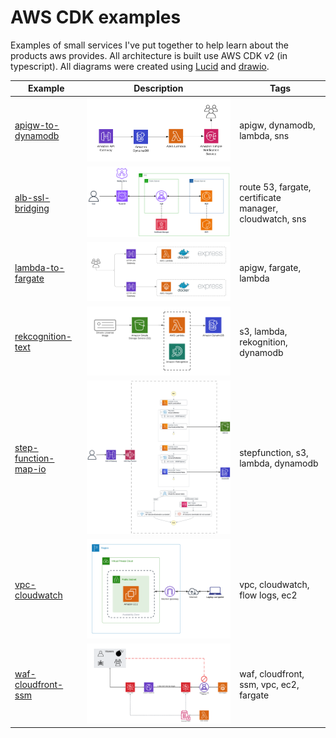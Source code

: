 # AWS CDK examples

Examples of small services I've put together to help learn about the products aws provides. All architecture is built use AWS CDK v2 (in typescript). All diagrams were created using [Lucid](https://lucid.app) and [drawio](https://www.drawio.com/).

| Example                                   | Description                                                                      | Tags                              |
| ----------------------------------------- | -------------------------------------------------------------------------------- | --------------------------------- |
| [apigw-to-dynamodb](./apigw-to-dynamodb/) | ![apigw-to-dynamodb](./apigw-to-dynamodb/img/apigw-to-dynamodb-architecture.png)              | apigw, dynamodb, lambda, sns      |
| [alb-ssl-bridging](./alb-ssl-bridging/) | ![alb-ssl-bridging](./elb-pass-through/img/alb-ssl-bridging-architecture.png) | route 53, fargate, certificate manager, cloudwatch, sns            |
| [lambda-to-fargate](./lambda-to-fargate/) | ![lambda-to-fargate](./lambda-to-fargate/img/lambda-to-fargate-architecture.png) | apigw, fargate, lambda            |
| [rekcognition-text](./rekognition-text/)  | ![rekcognition-text](./rekognition-text/img/rekognition-text-architecture.png) | s3, lambda, rekognition, dynamodb |
| [step-function-map-io](./step-function-map-io/)  | ![step-function-map-io](./step-function-map-io/img/step-function-map-io-architecture.png) | stepfunction, s3, lambda, dynamodb |
| [vpc-cloudwatch](./vpc-cloudwatch/)  | ![vpc-cloudwatch](./vpc-cloudwatch/img/vpc-cloudwatch-architecture.png) | vpc, cloudwatch, flow logs, ec2 |
| [waf-cloudfront-ssm](./waf-cloudfront-ssm/)  | ![waf-cloudfront-ssm](./waf-cloudfront-ssm/img/waf-cloudfront-ssm-architecture.png) | waf, cloudfront, ssm, vpc, ec2, fargate |
